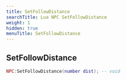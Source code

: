 ```yaml
---
title: SetFollowDistance
searchTitle: Lua NPC SetFollowDistance
weight: 1
hidden: true
menuTitle: SetFollowDistance
---
```

## SetFollowDistance
```lua
NPC:SetFollowDistance(number dist); -- void
```